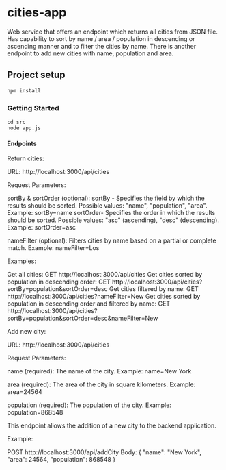 # cities-app

Web service that offers an endpoint which returns all cities from JSON file.
Has capability to sort by name / area / population in descending or ascending manner and to filter the cities by name.
There is another endpoint to add new cities with name, population and area.


## Project setup
```
npm install
```

### Getting Started
```
cd src 
node app.js
```
#### Endpoints

Return cities: 

URL: http://localhost:3000/api/cities

Request Parameters: 

sortBy & sortOrder (optional):
sortBy - Specifies the field by which the results should be sorted.
Possible values: "name", "population", "area".
Example: sortBy=name
sortOrder- Specifies the order in which the results should be sorted.
Possible values: "asc" (ascending), "desc" (descending).
Example: sortOrder=asc

nameFilter (optional):
Filters cities by name based on a partial or complete match.
Example: nameFilter=Los

Examples:

Get all cities:
GET http://localhost:3000/api/cities
Get cities sorted by population in descending order:
GET http://localhost:3000/api/cities?sortBy=population&sortOrder=desc
Get cities filtered by name:
GET http://localhost:3000/api/cities?nameFilter=New
Get cities sorted by population in descending order and filtered by name:
GET http://localhost:3000/api/cities?sortBy=population&sortOrder=desc&nameFilter=New



Add new city: 

URL: http://localhost:3000/api/cities

Request Parameters:

name (required):
The name of the city.
Example: name=New York

area (required):
The area of the city in square kilometers.
Example: area=24564

population (required):
The population of the city.
Example: population=868548

This endpoint allows the addition of a new city to the backend application.

Example:

POST http://localhost:3000/api/addCity
Body:
{
  "name": "New York",
  "area": 24564,
  "population": 868548
}